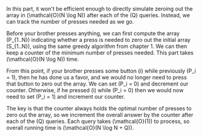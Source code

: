 In this part, it won't be efficient enough to directly simulate zeroing out the array in \(\mathcal{O}(N \log N)\) after each of the \(Q\) queries. Instead, we can track the number of presses needed as we go.

Before your brother presses anything, we can first compute the array \(P_{1..N}\) indicating whether a press is needed to zero out the initial array \(S_{1..N}\), using the same greedy algorithm from chapter 1. We can then keep a counter of the minimum number of presses needed. This part takes \(\mathcal{O}(N \log N)\) time.

From this point, if your brother presses some button \(i\) while previously \(P_i = 1\), then he has done us a favor, and we would no longer need to press that button to zero out the array. We can set \(P_i = 0\) and decrement our counter. Otherwise, if he pressed \(i\) while \(P_i = 0\) then we would now need to set \(P_i = 1\) and increment our counter.

The key is that the counter always holds the optimal number of presses to zero out the array, so we increment the overall answer by the counter after each of the \(Q\) queries. Each query takes \(\mathcal{O}(1)\) to process, so overall running time is \(\mathcal{O}(N \log N + Q)\).
